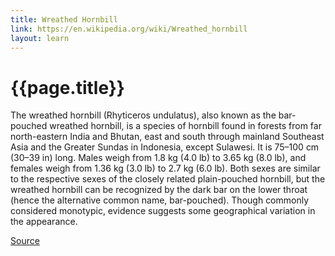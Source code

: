 ```yaml
---
title: Wreathed Hornbill
link: https://en.wikipedia.org/wiki/Wreathed_hornbill
layout: learn
---
```

# {{page.title}}

The wreathed hornbill (Rhyticeros undulatus), also known as the bar-pouched wreathed hornbill, is a species of hornbill found in forests from far north-eastern India and Bhutan, east and south through mainland Southeast Asia and the Greater Sundas in Indonesia, except Sulawesi. It is 75–100 cm (30–39 in) long. Males weigh from 1.8 kg (4.0 lb) to 3.65 kg (8.0 lb), and females weigh from 1.36 kg (3.0 lb) to 2.7 kg (6.0 lb). Both sexes are similar to the respective sexes of the closely related plain-pouched hornbill, but the wreathed hornbill can be recognized by the dark bar on the lower throat (hence the alternative common name, bar-pouched). Though commonly considered monotypic, evidence suggests some geographical variation in the appearance.

[Source](page.link)
